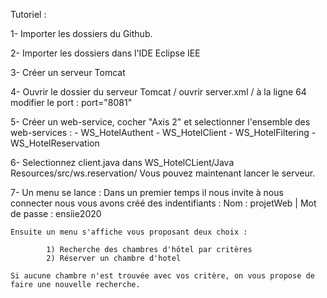Tutoriel :

1- Importer les dossiers du Github.

2- Importer les dossiers dans l'IDE Eclipse IEE

3- Créer un serveur Tomcat 

4- Ouvrir le dossier du serveur Tomcat / ouvrir server.xml / à la ligne 64 modifier le port : port="8081"

5- Créer un web-service, cocher "Axis 2" et selectionner l'ensemble des web-services : - WS_HotelAuthent
										       - WS_HotelClient
										       - WS_HotelFiltering
										       - WS_HotelReservation

6- Selectionnez client.java dans WS_HotelCLient/Java Resources/src/ws.reservation/ Vous pouvez maintenant lancer le serveur.

7- Un menu se lance : 
	Dans un premier temps il nous invite à nous connecter nous vous avons créé des indentifiants :
		Nom : projetWeb | Mot de passe : ensiie2020 

	Ensuite un menu s'affiche vous proposant deux choix :

       		1) Recherche des chambres d'hôtel par critères
       		2) Réserver un chambre d'hotel

	Si aucune chambre n'est trouvée avec vos critère, on vous propose de faire une nouvelle recherche.

